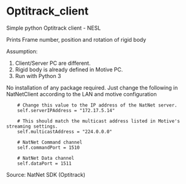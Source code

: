 # Optitrack_client 

Simple python Optitrack client - NESL

Prints Frame number, position and rotation of rigid body

Assumption: 
1. Client/Server PC are different.
2. Rigid body is already defined in Motive PC.
3. Run with Python 3

No installation of any package required. 
Just change the following  in NatNetClient according to the LAN and motive configuration

        # Change this value to the IP address of the NatNet server.
        self.serverIPAddress = "172.17.5.14"

        # This should match the multicast address listed in Motive's streaming settings.
        self.multicastAddress = "224.0.0.0"

        # NatNet Command channel
        self.commandPort = 1510
        
        # NatNet Data channel     
        self.dataPort = 1511
        
Source: NatNet SDK (Optitrack)
